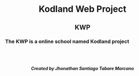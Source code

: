 <h1 align='center'>Kodland Web Project</h1>
<h2 align='center'><strong>KWP</strong></h2>
<h3>The KWP is a online school named Kodland project</h3>
<br>
<br>
<h5 align='center'>Created by Jhonathan Santiago Tabare Marcano</h5>